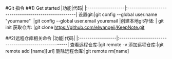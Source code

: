 #Git 指令
##1) Get started
|功能|代码|
|:------------------|:-----------------------------------------------------|
设置git:|git config --global user.name "yourname"
&#160;|git config --global user.email youremail
|创建本地git存储: |              git init
获取仓库:  |git clone https://github.com/elwangeij/KeepNote.git

##2)远程仓库相关命令
|功能|代码|
|:------------------|:-----------------------------------------------------|
查看远程仓库:|git remote -v
添加远程仓库:|git remote add [name][url]
删除远程仓库:|git remote rm[name]



 

